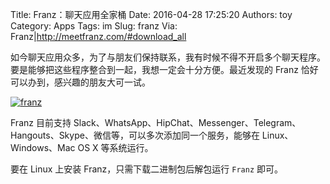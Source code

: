 Title: Franz：聊天应用全家桶
Date: 2016-04-28 17:25:20
Authors: toy
Category: Apps
Tags: im
Slug: franz
Via: Franz|http://meetfranz.com/#download_all

如今聊天应用众多，为了与朋友们保持联系，我有时候不得不开启多个聊天程序。要是能够把这些程序整合到一起，我想一定会十分方便。最近发现的 Franz 恰好可以办到，感兴趣的朋友大可一试。

<!-- PELICAN_END_SUMMARY -->

[![franz]({filename}/images/franz.thumb.png)]({filename}/images/franz.png)

Franz 目前支持 Slack、WhatsApp、HipChat、Messenger、Telegram、Hangouts、Skype、微信等，可以多次添加同一个服务，能够在 Linux、Windows、Mac OS X 等系统运行。

要在 Linux 上安装 Franz，只需下载二进制包后解包运行 `Franz` 即可。
